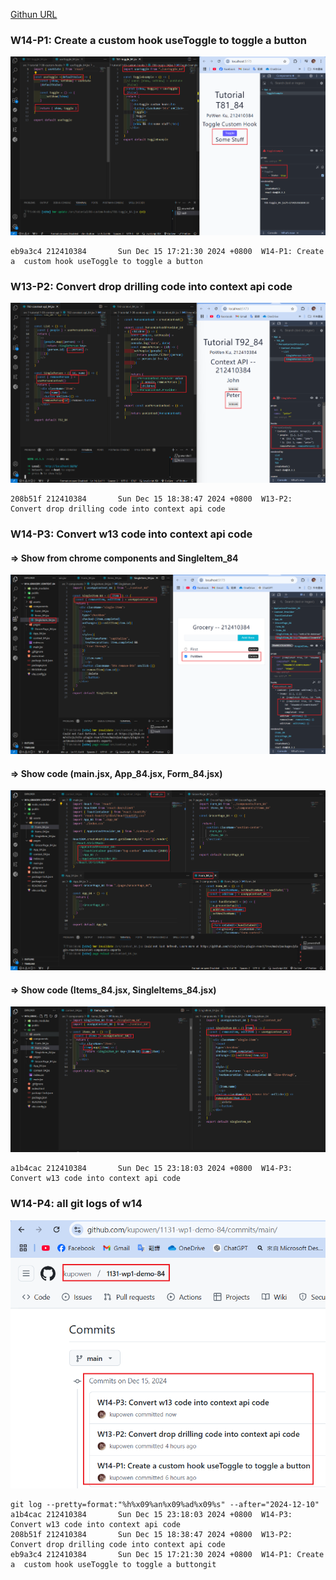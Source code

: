 [Githun URL](https://github.com/kupowen/1131-wp1-demo-84)

### W14-P1: Create a  custom hook useToggle to toggle a button

![](w14-p1.png)

```
eb9a3c4 212410384       Sun Dec 15 17:21:30 2024 +0800  W14-P1: Create a  custom hook useToggle to toggle a button
```

### W13-P2: Convert drop drilling code into context api code

![](w14-p2.png)

```
208b51f 212410384       Sun Dec 15 18:38:47 2024 +0800  W13-P2: Convert drop drilling code into context api code
```

### W14-P3: Convert w13 code into context api code

#### => Show from chrome components and SingleItem_84

![](w14-p3-1.png)

#### => Show code (main.jsx, App_84.jsx, Form_84.jsx)

![](w14-p3-2.png)

#### => Show code (Items_84.jsx, SingleItems_84.jsx)

![](w14-p3-3.png)

```
a1b4cac 212410384       Sun Dec 15 23:18:03 2024 +0800  W14-P3: Convert w13 code into context api code
```

### W14-P4: all git logs of w14

![](w14-p4.png)

```
git log --pretty=format:"%h%x09%an%x09%ad%x09%s" --after="2024-12-10"
a1b4cac 212410384       Sun Dec 15 23:18:03 2024 +0800  W14-P3: Convert w13 code into context api code
208b51f 212410384       Sun Dec 15 18:38:47 2024 +0800  W13-P2: Convert drop drilling code into context api code
eb9a3c4 212410384       Sun Dec 15 17:21:30 2024 +0800  W14-P1: Create a  custom hook useToggle to toggle a buttongit 
```